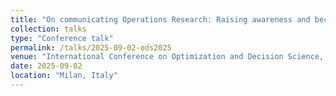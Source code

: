 ```yaml
---
title: "On communicating Operations Research: Raising awareness and becoming visible"
collection: talks
type: "Conference talk"
permalink: /talks/2025-09-02-ods2025
venue: "International Conference on Optimization and Decision Science, AIRO–ODS 2025, September 02, 2025"
date: 2025-09-02
location: "Milan, Italy"
---
```

